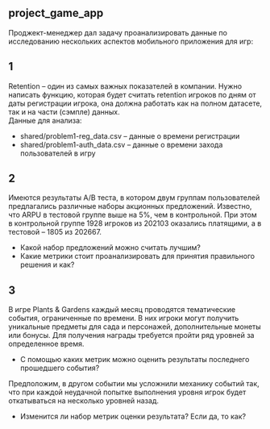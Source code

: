 ## project_game_app
Проджект-менеджер дал задачу проанализировать данные по исследованию нескольких аспектов мобильного приложения для игр:
## 1
Retention – один из самых важных показателей в компании. Нужно написать функцию, которая будет считать retention игроков по дням от даты регистрации игрока, она должна работать как на полном датасете, так и на части (сэмпле) данных.
<br>
Данные для анализа:
- shared/problem1-reg_data.csv – данные о времени регистрации
- shared/problem1-auth_data.csv – данные о времени захода пользователей в игру

## 2
Имеются результаты A/B теста, в котором двум группам пользователей предлагались различные наборы акционных предложений. Известно, что ARPU в тестовой группе выше на 5%, чем в контрольной. При этом в контрольной группе 1928 игроков из 202103 оказались платящими, а в тестовой – 1805 из 202667.
<br>
- Какой набор предложений можно считать лучшим? 
- Какие метрики стоит проанализировать для принятия правильного решения и как?

## 3
В игре Plants & Gardens каждый месяц проводятся тематические события, ограниченные по времени. В них игроки могут получить уникальные предметы для сада и персонажей, дополнительные монеты или бонусы. Для получения награды требуется пройти ряд уровней за определенное время. 
- С помощью каких метрик можно оценить результаты последнего прошедшего события?

Предположим, в другом событии мы усложнили механику событий так, что при каждой неудачной попытке выполнения уровня игрок будет откатываться на несколько уровней назад. 
- Изменится ли набор метрик оценки результата? Если да, то как?
